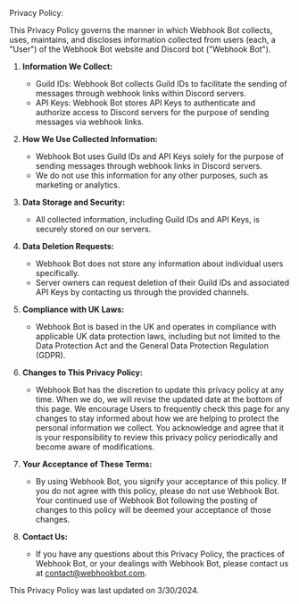 Privacy Policy:

This Privacy Policy governs the manner in which Webhook Bot collects, uses, maintains, and discloses information collected from users (each, a "User") of the Webhook Bot website and Discord bot ("Webhook Bot").

1. **Information We Collect:**
   - Guild IDs: Webhook Bot collects Guild IDs to facilitate the sending of messages through webhook links within Discord servers.
   - API Keys: Webhook Bot stores API Keys to authenticate and authorize access to Discord servers for the purpose of sending messages via webhook links.

2. **How We Use Collected Information:**
   - Webhook Bot uses Guild IDs and API Keys solely for the purpose of sending messages through webhook links in Discord servers.
   - We do not use this information for any other purposes, such as marketing or analytics.

3. **Data Storage and Security:**
   - All collected information, including Guild IDs and API Keys, is securely stored on our servers.

4. **Data Deletion Requests:**
   - Webhook Bot does not store any information about individual users specifically.
   - Server owners can request deletion of their Guild IDs and associated API Keys by contacting us through the provided channels.

5. **Compliance with UK Laws:**
   - Webhook Bot is based in the UK and operates in compliance with applicable UK data protection laws, including but not limited to the Data Protection Act and the General Data Protection Regulation (GDPR).

6. **Changes to This Privacy Policy:**
   - Webhook Bot has the discretion to update this privacy policy at any time. When we do, we will revise the updated date at the bottom of this page. We encourage Users to frequently check this page for any changes to stay informed about how we are helping to protect the personal information we collect. You acknowledge and agree that it is your responsibility to review this privacy policy periodically and become aware of modifications.

7. **Your Acceptance of These Terms:**
   - By using Webhook Bot, you signify your acceptance of this policy. If you do not agree with this policy, please do not use Webhook Bot. Your continued use of Webhook Bot following the posting of changes to this policy will be deemed your acceptance of those changes.

8. **Contact Us:**
   - If you have any questions about this Privacy Policy, the practices of Webhook Bot, or your dealings with Webhook Bot, please contact us at [contact@webhookbot.com](mailto:contact@webhookbot.com).

This Privacy Policy was last updated on 3/30/2024.
